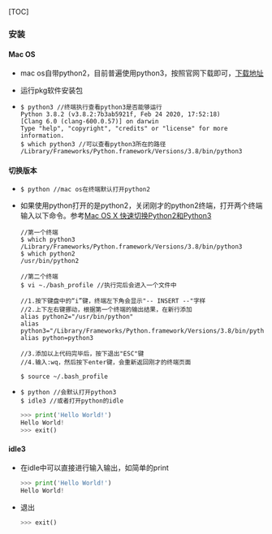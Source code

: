 [TOC]

### 安装

#### Mac OS

- mac os自带python2，目前普遍使用python3，按照官网下载即可，[下载地址](https://www.python.org/downloads/mac-osx/)

- 运行pkg软件安装包

- ```shell
  $ python3 //终端执行查看python3是否能够运行
  Python 3.8.2 (v3.8.2:7b3ab5921f, Feb 24 2020, 17:52:18) 
  [Clang 6.0 (clang-600.0.57)] on darwin
  Type "help", "copyright", "credits" or "license" for more information.
  $ which python3 //可以查看python3所在的路径
  /Library/Frameworks/Python.framework/Versions/3.8/bin/python3
  ```

#### 切换版本

- ```shell
  $ python //mac os在终端默认打开python2
  ```

- 如果使用python打开的是python2，关闭刚才的python2终端，打开两个终端输入以下命令。参考[Mac OS X 快速切换Python2和Python3](https://blog.csdn.net/mickjoust/article/details/82345504)

  ```shell
  //第一个终端
  $ which python3
  /Library/Frameworks/Python.framework/Versions/3.8/bin/python3
  $ which python2
  /usr/bin/python2
  ```

  ```shell
  //第二个终端
  $ vi ~./bash_profile //执行完后会进入一个文件中
  
  //1.按下键盘中的“i”键，终端左下角会显示"-- INSERT --"字样
  //2.上下左右键挪动，根据第一个终端的输出结果，在新行添加
  alias python2="/usr/bin/python"
  alias python3="/Library/Frameworks/Python.framework/Versions/3.8/bin/python3"
  alias python=python3
  
  //3.添加以上代码完毕后，按下退出"ESC"键
  //4.输入:wq，然后按下enter键，会重新返回刚才的终端页面
  
  $ source ~/.bash_profile
  ```

- ```shell
  $ python //会默认打开python3
  $ idle3 //或者打开python的idle
  ```

  ```python
  >>> print('Hello World!')
  Hello World!
  >>> exit()
  ```

#### idle3

- 在idle中可以直接进行输入输出，如简单的print

  ```python
  >>> print('Hello World!')
  Hello World!
  ```

- 退出

  ```python
  >>> exit()
  ```

  